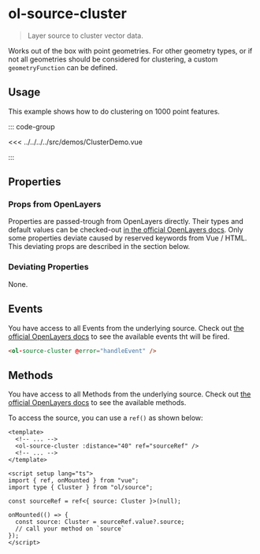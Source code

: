 # ol-source-cluster

> Layer source to cluster vector data.

Works out of the box with point geometries.
For other geometry types, or if not all geometries should be considered for clustering, a custom `geometryFunction` can be defined.

<script setup>
import ClusterDemo from "@demos/ClusterDemo.vue"
</script>

<ClientOnly>
<ClusterDemo />
</ClientOnly>

## Usage

This example shows how to do clustering on 1000 point features.

::: code-group

<<< ../../../../src/demos/ClusterDemo.vue

:::

## Properties

### Props from OpenLayers

Properties are passed-trough from OpenLayers directly.
Their types and default values can be checked-out [in the official OpenLayers docs](https://openlayers.org/en/latest/apidoc/module-ol_source_Cluster-Cluster.html).
Only some properties deviate caused by reserved keywords from Vue / HTML.
This deviating props are described in the section below.

### Deviating Properties

None.

## Events

You have access to all Events from the underlying source.
Check out [the official OpenLayers docs](https://openlayers.org/en/latest/apidoc/module-ol_source_Cluster-Cluster.html) to see the available events tht will be fired.

```html
<ol-source-cluster @error="handleEvent" />
```

## Methods

You have access to all Methods from the underlying source.
Check out [the official OpenLayers docs](https://openlayers.org/en/latest/apidoc/module-ol_source_Cluster-Cluster.html) to see the available methods.

To access the source, you can use a `ref()` as shown below:

```vue
<template>
  <!-- ... -->
  <ol-source-cluster :distance="40" ref="sourceRef" />
  <!-- ... -->
</template>

<script setup lang="ts">
import { ref, onMounted } from "vue";
import type { Cluster } from "ol/source";

const sourceRef = ref<{ source: Cluster }>(null);

onMounted(() => {
  const source: Cluster = sourceRef.value?.source;
  // call your method on `source`
});
</script>
```
